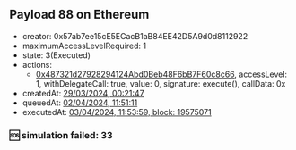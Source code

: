 ## Payload 88 on Ethereum

- creator: 0x57ab7ee15cE5ECacB1aB84EE42D5A9d0d8112922
- maximumAccessLevelRequired: 1
- state: 3(Executed)
- actions:
  - [0x487321d27928294124Abd0Beb48F6bB7F60c8c66](https://etherscan.io/tx/0x487321d27928294124Abd0Beb48F6bB7F60c8c66), accessLevel: 1, withDelegateCall: true, value: 0, signature: execute(), callData: 0x
- createdAt: [29/03/2024, 00:21:47](https://etherscan.io/tx/0x45a035ee13f24a1e0882c83b932da3f4b4df6c87388bfc0e014e213b129959ce)
- queuedAt: [02/04/2024, 11:51:11](https://etherscan.io/tx/0x092c9dbbb77160ffbb4110ccf5d3e570620b10a7fb9f05f411b8b28c50d50272)
- executedAt: [03/04/2024, 11:53:59, block: 19575071](https://etherscan.io/tx/0xcd6558748c492c600c27fa7c7f3bf490fe12a621858e62cf97aac8032cb86fd3)

### :sos: simulation failed: 33
